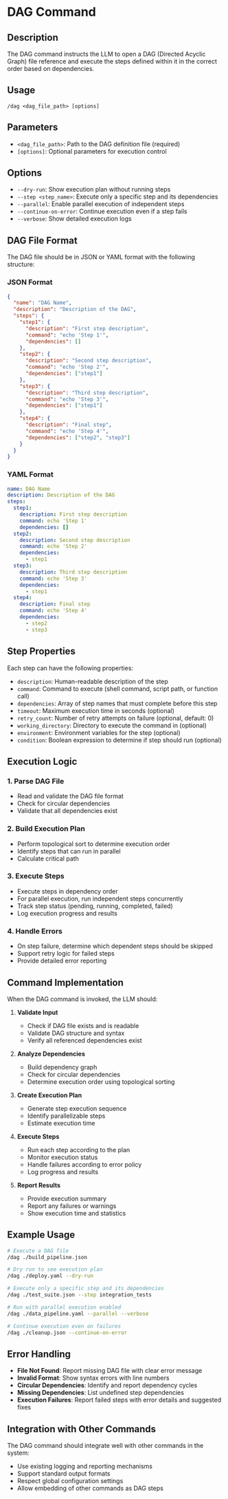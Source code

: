 # DAG Command

## Description
The DAG command instructs the LLM to open a DAG (Directed Acyclic Graph) file reference and execute the steps defined within it in the correct order based on dependencies.

## Usage
```
/dag <dag_file_path> [options]
```

## Parameters
- `<dag_file_path>`: Path to the DAG definition file (required)
- `[options]`: Optional parameters for execution control

## Options
- `--dry-run`: Show execution plan without running steps
- `--step <step_name>`: Execute only a specific step and its dependencies
- `--parallel`: Enable parallel execution of independent steps
- `--continue-on-error`: Continue execution even if a step fails
- `--verbose`: Show detailed execution logs

## DAG File Format
The DAG file should be in JSON or YAML format with the following structure:

### JSON Format
```json
{
  "name": "DAG Name",
  "description": "Description of the DAG",
  "steps": {
    "step1": {
      "description": "First step description",
      "command": "echo 'Step 1'",
      "dependencies": []
    },
    "step2": {
      "description": "Second step description", 
      "command": "echo 'Step 2'",
      "dependencies": ["step1"]
    },
    "step3": {
      "description": "Third step description",
      "command": "echo 'Step 3'",
      "dependencies": ["step1"]
    },
    "step4": {
      "description": "Final step",
      "command": "echo 'Step 4'", 
      "dependencies": ["step2", "step3"]
    }
  }
}
```

### YAML Format
```yaml
name: DAG Name
description: Description of the DAG
steps:
  step1:
    description: First step description
    command: echo 'Step 1'
    dependencies: []
  step2:
    description: Second step description
    command: echo 'Step 2' 
    dependencies:
      - step1
  step3:
    description: Third step description
    command: echo 'Step 3'
    dependencies:
      - step1
  step4:
    description: Final step
    command: echo 'Step 4'
    dependencies:
      - step2
      - step3
```

## Step Properties
Each step can have the following properties:
- `description`: Human-readable description of the step
- `command`: Command to execute (shell command, script path, or function call)
- `dependencies`: Array of step names that must complete before this step
- `timeout`: Maximum execution time in seconds (optional)
- `retry_count`: Number of retry attempts on failure (optional, default: 0)
- `working_directory`: Directory to execute the command in (optional)
- `environment`: Environment variables for the step (optional)
- `condition`: Boolean expression to determine if step should run (optional)

## Execution Logic

### 1. Parse DAG File
- Read and validate the DAG file format
- Check for circular dependencies
- Validate that all dependencies exist

### 2. Build Execution Plan
- Perform topological sort to determine execution order
- Identify steps that can run in parallel
- Calculate critical path

### 3. Execute Steps
- Execute steps in dependency order
- For parallel execution, run independent steps concurrently
- Track step status (pending, running, completed, failed)
- Log execution progress and results

### 4. Handle Errors
- On step failure, determine which dependent steps should be skipped
- Support retry logic for failed steps
- Provide detailed error reporting

## Command Implementation

When the DAG command is invoked, the LLM should:

1. **Validate Input**
   - Check if DAG file exists and is readable
   - Validate DAG structure and syntax
   - Verify all referenced dependencies exist

2. **Analyze Dependencies**
   - Build dependency graph
   - Check for circular dependencies
   - Determine execution order using topological sorting

3. **Create Execution Plan**
   - Generate step execution sequence
   - Identify parallelizable steps
   - Estimate execution time

4. **Execute Steps**
   - Run each step according to the plan
   - Monitor execution status
   - Handle failures according to error policy
   - Log progress and results

5. **Report Results**
   - Provide execution summary
   - Report any failures or warnings
   - Show execution time and statistics

## Example Usage

```bash
# Execute a DAG file
/dag ./build_pipeline.json

# Dry run to see execution plan
/dag ./deploy.yaml --dry-run

# Execute only a specific step and its dependencies
/dag ./test_suite.json --step integration_tests

# Run with parallel execution enabled
/dag ./data_pipeline.yaml --parallel --verbose

# Continue execution even on failures
/dag ./cleanup.json --continue-on-error
```

## Error Handling
- **File Not Found**: Report missing DAG file with clear error message
- **Invalid Format**: Show syntax errors with line numbers
- **Circular Dependencies**: Identify and report dependency cycles
- **Missing Dependencies**: List undefined step dependencies
- **Execution Failures**: Report failed steps with error details and suggested fixes

## Integration with Other Commands
The DAG command should integrate well with other commands in the system:
- Use existing logging and reporting mechanisms
- Support standard output formats
- Respect global configuration settings
- Allow embedding of other commands as DAG steps